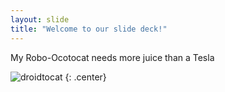 ```yaml
---
layout: slide
title: "Welcome to our slide deck!"
---
```


My Robo-Ocotocat needs more juice than a Tesla

![droidtocat](https://octodex.github.com/images/droidtocat.png)
{: .center}
